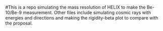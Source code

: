 #This is a repo simulating the mass resolution of HELIX to make the Be-10/Be-9 measurement. Other files include simulating cosmic rays with energies and directions and making the rigidity-beta plot to compare with the proposal.
